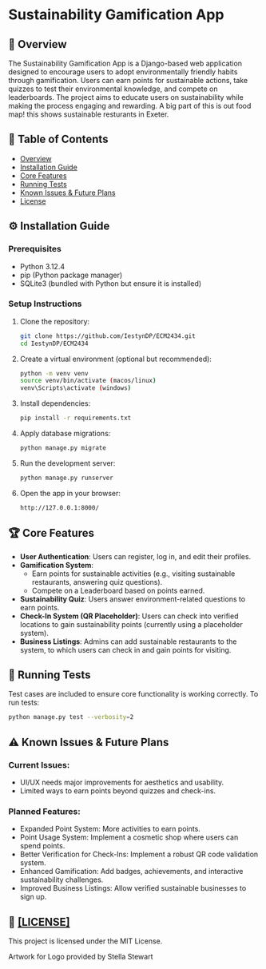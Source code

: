 # Sustainability Gamification App
## 📌 Overview

The Sustainability Gamification App is a Django-based web application designed to encourage users to adopt environmentally friendly habits through gamification. Users can earn points for sustainable actions, take quizzes to test their environmental knowledge, and compete on leaderboards. The project aims to educate users on sustainability while making the process engaging and rewarding.
A big part of this is out food map! this shows sustainable resturants in Exeter.

## 📑 Table of Contents

- [Overview](#-overview)
- [Installation Guide](#-installation-guide)
- [Core Features](#-core-features)
- [Running Tests](#-running-tests)
- [Known Issues & Future Plans](#-known-issues--future-plans)
- [License](#-license)

## ⚙️ Installation Guide

### Prerequisites

- Python 3.12.4
- pip (Python package manager)
- SQLite3 (bundled with Python but ensure it is installed)

### Setup Instructions

1. Clone the repository:

   ```sh
   git clone https://github.com/IestynDP/ECM2434.git
   cd IestynDP/ECM2434
   ```

2. Create a virtual environment (optional but recommended):

   ```sh
   python -m venv venv
   source venv/bin/activate (macos/linux)
   venv\Scripts\activate (windows)
   ```

3. Install dependencies:

   ```sh
   pip install -r requirements.txt
   ```

4. Apply database migrations:

   ```sh
   python manage.py migrate
   ```

5. Run the development server:

   ```sh
   python manage.py runserver
   ```

6. Open the app in your browser:
   ```
   http://127.0.0.1:8000/
   ```

## 🏆 Core Features

- **User Authentication**: Users can register, log in, and edit their profiles.
- **Gamification System**:
  - Earn points for sustainable activities (e.g., visiting sustainable restaurants, answering quiz questions).
  - Compete on a Leaderboard based on points earned.
- **Sustainability Quiz**: Users answer environment-related questions to earn points.
- **Check-In System (QR Placeholder)**: Users can check into verified locations to gain sustainability points (currently using a placeholder system).
- **Business Listings**: Admins can add sustainable restaurants to the system, to which users can check in and gain points for visiting.

## 🧪 Running Tests

Test cases are included to ensure core functionality is working correctly. To run tests:

```sh
python manage.py test --verbosity=2
```

## ⚠️ Known Issues & Future Plans

### Current Issues:

- UI/UX needs major improvements for aesthetics and usability.
- Limited ways to earn points beyond quizzes and check-ins.

### Planned Features:

- Expanded Point System: More activities to earn points.
- Point Usage System: Implement a cosmetic shop where users can spend points.
- Better Verification for Check-Ins: Implement a robust QR code validation system.
- Enhanced Gamification: Add badges, achievements, and interactive sustainability challenges.
- Improved Business Listings: Allow verified sustainable businesses to sign up.

## 📜 [[LICENSE]](License)

This project is licensed under the MIT License.

Artwork for Logo provided by Stella Stewart
